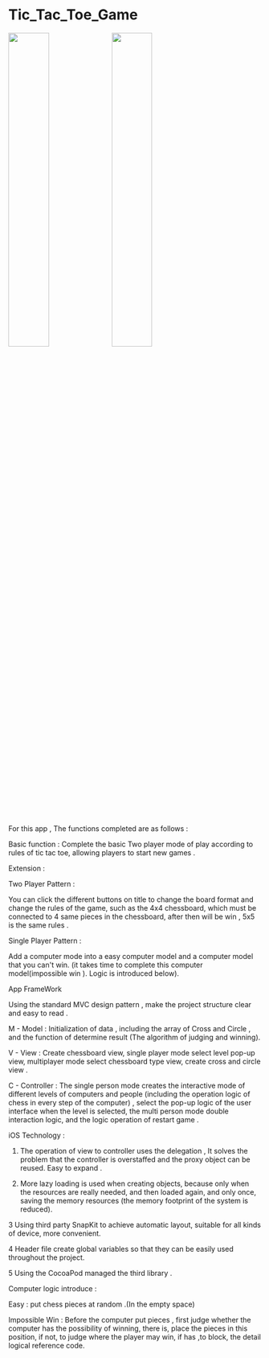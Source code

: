 # Tic_Tac_Toe_Game

<img src="https://github.com/xiao623861304/Tic_Tac_Toe_Game/blob/master/iphone8%20plus.gif" width="40%" height="40%"> 
<img src="https://github.com/xiao623861304/Tic_Tac_Toe_Game/blob/master/iphoneX.gif" width="40%" height="40%">


For this app , The functions completed are as follows : 

Basic function : 
Complete the basic Two player mode of play according to rules of tic tac toe, allowing players to start new games .

Extension : 

Two Player Pattern : 

You can click the different buttons on title to change the board format and change the rules of the game, such as the 4x4 chessboard, which must be connected to 4 same pieces in the chessboard, after then will be win , 5x5 is the same rules .

Single Player Pattern :

Add a computer mode into a easy computer model and a computer model that you can't win. (it takes time to complete this computer model(impossible win ). Logic is introduced below).

App FrameWork

Using the standard MVC design pattern , make the project structure clear and easy to read . 

M - Model : Initialization of data , including the array of Cross and Circle , and the function of determine result (The algorithm of judging and winning). 

V - View : Create chessboard view, single player mode select level pop-up view, multiplayer mode select chessboard type view, create cross and circle view .

C - Controller : The single person mode creates the interactive mode of different levels of computers and people (including the operation logic of chess in every step of the computer) , select the pop-up logic of the user interface when the level is selected, the multi person mode double interaction logic, and the logic operation of restart game .

iOS Technology : 

1. The operation of view to controller uses the delegation , It solves the problem that the controller is overstaffed and the proxy object can be reused. Easy to expand . 

2. More lazy loading is used when creating objects, because only when the resources are really needed, and then loaded again, and only once, saving the memory resources (the memory footprint of the system is reduced).

3 Using third party SnapKit to achieve automatic layout, suitable for all kinds of device, more convenient.

4 Header file create global variables so that they can be easily used throughout the project. 

5 Using the CocoaPod managed the third library . 


Computer logic introduce : 

Easy : put chess pieces at random .(In the empty space) 

Impossible Win : Before the computer put pieces , first judge whether the computer has the possibility of winning, there is, place the pieces in this position, if not, to judge where the player may win, if has ,to block, the detail logical reference code.
